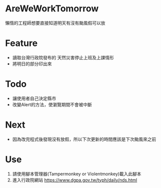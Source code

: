 # AreWeWorkTomorrow
  懶惰的工程師想要直接知道明天有沒有颱風假可以放
  
# Feature
  - 讀取台灣行政院發布的 天然災害停止上班及上課情形
  - 將明日的部分印出來
 
# Todo
  - 讓使用者自己決定縣市
  - 改變Alert的方法，使瀏覽期間不會被中斷
   
# Next
  - 因為改完程式後發現沒有放假，所以下次更新的時間應該是下次颱風來之前

# Use
  1. 請使用腳本管理器(Tampermonkey or Violentmonkey)載入此腳本
  2. 進入行政院網站
      https://www.dgpa.gov.tw/typh/daily/nds.html
